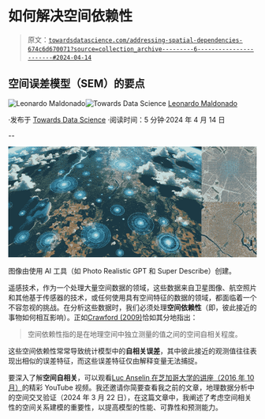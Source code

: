 # 如何解决空间依赖性

> 原文：[`towardsdatascience.com/addressing-spatial-dependencies-674c6d670071?source=collection_archive---------6-----------------------#2024-04-14`](https://towardsdatascience.com/addressing-spatial-dependencies-674c6d670071?source=collection_archive---------6-----------------------#2024-04-14)

## 空间误差模型（SEM）的要点

[](https://medium.com/@ljmaldon?source=post_page---byline--674c6d670071--------------------------------)![Leonardo Maldonado](https://medium.com/@ljmaldon?source=post_page---byline--674c6d670071--------------------------------)[](https://towardsdatascience.com/?source=post_page---byline--674c6d670071--------------------------------)![Towards Data Science](https://towardsdatascience.com/?source=post_page---byline--674c6d670071--------------------------------) [Leonardo Maldonado](https://medium.com/@ljmaldon?source=post_page---byline--674c6d670071--------------------------------)

·发布于 [Towards Data Science](https://towardsdatascience.com/?source=post_page---byline--674c6d670071--------------------------------) ·阅读时间：5 分钟·2024 年 4 月 14 日

--

![](img/4d327fed5d7c461293e2f6c4d7405a60.png)

图像由使用 AI 工具（如 Photo Realistic GPT 和 Super Describe）创建。

遥感技术，作为一个处理大量空间数据的领域，这些数据来自卫星图像、航空照片和其他基于传感器的技术，或任何使用具有空间特征的数据的领域，都面临着一个不容忽视的挑战。在分析这些数据时，我们必须处理**空间依赖性**（即，彼此接近的事物如何相互影响）。正如[Crawford (2009)](https://www.sciencedirect.com/science/article/abs/pii/B9780080449104003990)恰如其分地指出：

> 空间依赖性指的是在地理空间中独立测量的值之间的空间自相关程度。

这些空间依赖性常常导致统计模型中的**自相关误差**，其中彼此接近的观测值往往表现出相似的误差特征，而这些误差特征仅由解释变量无法捕捉。

要深入了解**空间自相关**，可以观看[Luc Anselin 在芝加哥大学的讲座（2016 年 10 月）](https://www.youtube.com/watch?v=VX-6OthpETE&t=0s)的精彩 YouTube 视频。我还邀请你简要查看我之前的文章，地理数据分析中的空间交叉验证（2024 年 3 月 22 日），在这篇文章中，我阐述了考虑空间相关性的空间关系建模的重要性，以提高模型的性能、可靠性和预测能力。
